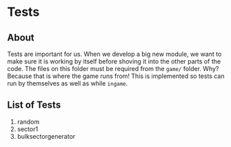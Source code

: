 
# Tests

## About

Tests are important for us. When we develop a big new module, we want to make sure it is working by itself before shoving it into the other parts of the code.
The files on this folder must be required from the `game/` folder. Why? Because that is where the game runs from! This is implemented so tests can run by themselves as well as while `ingame`.

## List of Tests

1. random
2. sector1
3. bulksectorgenerator
